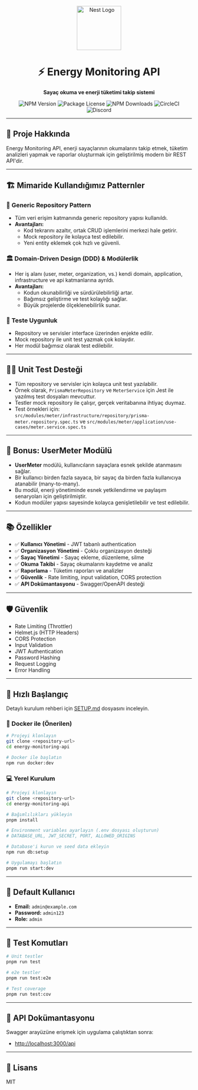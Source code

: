 <p align="center">
  <a href="http://nestjs.com/" target="blank"><img src="https://nestjs.com/img/logo-small.svg" width="120" alt="Nest Logo" /></a>
</p>

<h1 align="center">⚡️ Energy Monitoring API</h1>

<p align="center">
  <b>Sayaç okuma ve enerji tüketimi takip sistemi</b>
</p>

<p align="center">
  <img src="https://img.shields.io/npm/v/@nestjs/core.svg" alt="NPM Version" />
  <img src="https://img.shields.io/npm/l/@nestjs/core.svg" alt="Package License" />
  <img src="https://img.shields.io/npm/dm/@nestjs/common.svg" alt="NPM Downloads" />
  <img src="https://img.shields.io/circleci/build/github/nestjs/nest/master" alt="CircleCI" />
  <img src="https://img.shields.io/badge/discord-online-brightgreen.svg" alt="Discord"/>
</p>

---

## 🚀 Proje Hakkında

Energy Monitoring API, enerji sayaçlarının okumalarını takip etmek, tüketim analizleri yapmak ve raporlar oluşturmak için geliştirilmiş modern bir REST API'dir.

---

## 🏗️ Mimaride Kullandığımız Patternler

### 🧩 **Generic Repository Pattern**
- Tüm veri erişim katmanında generic repository yapısı kullanıldı.
- **Avantajları:**
  - Kod tekrarını azaltır, ortak CRUD işlemlerini merkezi hale getirir.
  - Mock repository ile kolayca test edilebilir.
  - Yeni entity eklemek çok hızlı ve güvenli.

### 🏛️ **Domain-Driven Design (DDD) & Modülerlik**
- Her iş alanı (user, meter, organization, vs.) kendi domain, application, infrastructure ve api katmanlarına ayrıldı.
- **Avantajları:**
  - Kodun okunabilirliği ve sürdürülebilirliği artar.
  - Bağımsız geliştirme ve test kolaylığı sağlar.
  - Büyük projelerde ölçeklenebilirlik sunar.

### 🧪 **Teste Uygunluk**
- Repository ve servisler interface üzerinden enjekte edilir.
- Mock repository ile unit test yazmak çok kolaydır.
- Her modül bağımsız olarak test edilebilir.

---

## 🧑‍🔬 Unit Test Desteği

- Tüm repository ve servisler için kolayca unit test yazılabilir.
- Örnek olarak, `PrismaMeterRepository` ve `MeterService` için Jest ile yazılmış test dosyaları mevcuttur.
- Testler mock repository ile çalışır, gerçek veritabanına ihtiyaç duymaz.
- Test örnekleri için: `src/modules/meter/infrastructure/repository/prisma-meter.repository.spec.ts` ve `src/modules/meter/application/use-cases/meter.service.spec.ts`

---

## 🎁 Bonus: UserMeter Modülü

- **UserMeter** modülü, kullanıcıların sayaçlara esnek şekilde atanmasını sağlar.
- Bir kullanıcı birden fazla sayaca, bir sayaç da birden fazla kullanıcıya atanabilir (many-to-many).
- Bu modül, enerji yönetiminde esnek yetkilendirme ve paylaşım senaryoları için geliştirilmiştir.
- Kodun modüler yapısı sayesinde kolayca genişletilebilir ve test edilebilir.

---

## 📚 Özellikler

- ✅ **Kullanıcı Yönetimi** - JWT tabanlı authentication
- ✅ **Organizasyon Yönetimi** - Çoklu organizasyon desteği
- ✅ **Sayaç Yönetimi** - Sayaç ekleme, düzenleme, silme
- ✅ **Okuma Takibi** - Sayaç okumalarını kaydetme ve analiz
- ✅ **Raporlama** - Tüketim raporları ve analizler
- ✅ **Güvenlik** - Rate limiting, input validation, CORS protection
- ✅ **API Dokümantasyonu** - Swagger/OpenAPI desteği

---

## 🛡️ Güvenlik

- Rate Limiting (Throttler)
- Helmet.js (HTTP Headers)
- CORS Protection
- Input Validation
- JWT Authentication
- Password Hashing
- Request Logging
- Error Handling

---

## 🚦 Hızlı Başlangıç

Detaylı kurulum rehberi için [SETUP.md](./SETUP.md) dosyasını inceleyin.

### 🐳 Docker ile (Önerilen)
```bash
# Projeyi klonlayın
git clone <repository-url>
cd energy-monitoring-api

# Docker ile başlatın
npm run docker:dev
```

### 💻 Yerel Kurulum
```bash
# Projeyi klonlayın
git clone <repository-url>
cd energy-monitoring-api

# Bağımlılıkları yükleyin
pnpm install

# Environment variables ayarlayın (.env dosyası oluşturun)
# DATABASE_URL, JWT_SECRET, PORT, ALLOWED_ORIGINS

# Database'i kurun ve seed data ekleyin
npm run db:setup

# Uygulamayı başlatın
pnpm run start:dev
```

---

## 🔑 Default Kullanıcı
- **Email:** `admin@example.com`
- **Password:** `admin123`
- **Role:** `admin`

---

## 🧪 Test Komutları

```bash
# Unit testler
pnpm run test

# e2e testler
pnpm run test:e2e

# Test coverage
pnpm run test:cov
```

---

## 📖 API Dokümantasyonu

Swagger arayüzüne erişmek için uygulama çalıştıktan sonra:
- [http://localhost:3000/api](http://localhost:3000/api)

---

## 📝 Lisans

MIT
